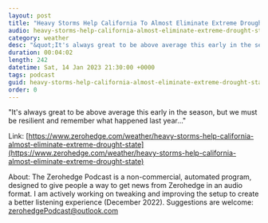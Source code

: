 ```yaml
---
layout: post
title: "Heavy Storms Help California To Almost Eliminate Extreme Drought From State"
audio: heavy-storms-help-california-almost-eliminate-extreme-drought-state-0
category: weather
desc: "&quot;It's always great to be above average this early in the season, but we must be resilient and remember what happened last year...&quot;"
duration: 00:04:02
length: 242
datetime: Sat, 14 Jan 2023 21:30:00 +0000
tags: podcast
guid: heavy-storms-help-california-almost-eliminate-extreme-drought-state-0
order: 0
---
```

&quot;It's always great to be above average this early in the season, but we must be resilient and remember what happened last year...&quot;

Link: [https://www.zerohedge.com/weather/heavy-storms-help-california-almost-eliminate-extreme-drought-state](https://www.zerohedge.com/weather/heavy-storms-help-california-almost-eliminate-extreme-drought-state)

About: The Zerohedge Podcast is a non-commercial, automated program, designed to give people a way to get news from Zerohedge in an audio format.  I am actively working on tweaking and improving the setup to create a better listening experience (December 2022).  Suggestions are welcome: [zerohedgePodcast@outlook.com](mailto:zerohedgePodcast@outlook.com)